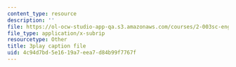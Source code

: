 ```yaml
---
content_type: resource
description: ''
file: https://ol-ocw-studio-app-qa.s3.amazonaws.com/courses/2-003sc-engineering-dynamics-fall-2011/4c94d7bd5e1619a7eea7d84b99f7767f_QadsG49DY3M.srt
file_type: application/x-subrip
resourcetype: Other
title: 3play caption file
uid: 4c94d7bd-5e16-19a7-eea7-d84b99f7767f
---
```

